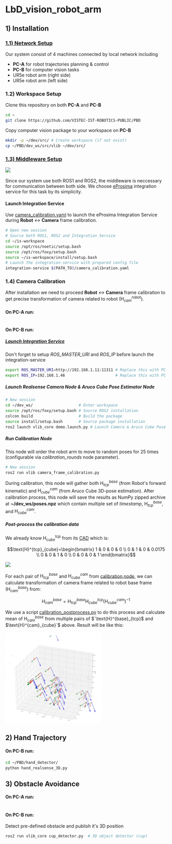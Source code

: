 # LbD_vision_robot_arm
## 1) Installation
### [1.1) Network Setup](docs/network_setup.md)
Our system consist of 4 machines connected by local network including
- **PC-A** for robot trajectories planning & control
- **PC-B** for computer vision tasks
- UR5e robot arm (right side)
- UR5e robot arm (left side)

### 1.2) Workspace Setup
Clone this repository on both **PC-A** and **PC-B**
```sh
cd ~
git clone https://github.com/VISTEC-IST-ROBOTICS-PUBLIC/PBD
```
Copy computer vision package to your workspace on **PC-B**
```sh
mkdir -p ~/dev/src/ # Create workspace (if not exist)
cp ~/PBD/dev_ws/src/vlib ~/dev/src/
```
### [1.3) Middleware Setup](docs/middleware_setup.md)
<img src="https://www.eprosima.com/images/logos/eprosima/logo.png" width="300" />

Since our system use both ROS1 and ROS2, the middleware is neccessary for communication between both side. We choose [eProsima](https://www.eprosima.com/) integration service for this task by its simplicity.

#### Launch Integration Service
Use [camera_calibration.yaml](middleware/ros2_ws/src/vlib_msgs/is/UR5e_demo/camera_calibration.yaml) to launch the eProsima Integration Service during **Robot** &harr; **Camera** frame calibration.
```sh
# Open new session
# Source both ROS1, ROS2 and Integration Service
cd ~/is-workspace
source /opt/ros/noetic/setup.bash
source /opt/ros/foxy/setup.bash
source ~/is-workspace/install/setup.bash
# Launch the integration-service with prepared config file
integration-service $(PATH_TO)/camera_calibration.yaml
```

### 1.4) Camera Calibration
After installation we need to proceed **Robot** &harr; **Camera** frame calibration to get precise transformation of camera related to robot ($\text{H}^{robot}_{cam}$).

#### On **PC-A** run:
```sh

```
#### On **PC-B** run:
##### [Launch Integration Service](#launch-integration-service)
Don't forget to setup *ROS_MASTER_URI* and *ROS_IP* before launch the integration-service
```sh
export ROS_MASTER_URI=http://192.168.1.11:11311 # Replace this with PC-A IP Address
export ROS_IP=192.168.1.46                      # Replace this with PC-B IP Address
```

##### Launch Realsense Camera Node & Aruco Cube Pose Estimator Node
```sh
# New session
cd ~/dev_ws/                    # Enter workspace
source /opt/ros/foxy/setup.bash # Source ROS2 installation
colcon build                    # Build the package
source install/setup.bash       # Source package installation
ros2 launch vlib_core demo.launch.py # Launch Camera & Aruco Cube Pose Estimator Node
```
##### Run Calibration Node
This node will order the robot arm to move to random poses for 25 times (configurable via *calibration_rounds* node parameter).
```sh
# New session
ros2 run vlib camera_frame_calibration.py
```
During calibration, this node will gather both $`\text{H}^{base}_{tcp}`$ (from Robot's forward kinematic) and $`\text{H}^{cam}_{cube}`$ (from Aruco Cube 3D-pose estimation). After calibration process, this node will save the results as NumPy zipped archive at **~/dev_ws/poses.npz** which contain multiple set of *timestamp*, $`\text{H}^{base}_{tcp}`$, and $`\text{H}^{cam}_{cube}`$.


##### Post-process the calibration data
We already know $\text{H}^{tcp}_{cube}$ from its [CAD](dev_ws/src/vlib/vlib_description/meshes/Calibration_CUBE_UR_50mm%20v3.stl) which is:
```math
\text{H}^{tcp}_{cube}=\begin{bmatrix}
1 & 0 & 0 & 0 \\
0 & 1 & 0 & 0.0175 \\
0 & 0 & 1 & 0 \\
0 & 0 & 0 & 1
\end{bmatrix}
```
<img src="docs/images/Aruco_calibration_cube.gif" width="300" />

For each pair of $`\text{H}^{base}_{tcp}`$ and $`\text{H}^{cam}_{cube}`$ from [calibration node](#run-calibration-node), we can calculate transformation of camera frame related to robot base frame ($`\text{H}^{base}_{cam}`$) from:

```math
\text{H}^{base}_{cam}=\text{H}^{base}_{tcp} \text{H}^{tcp}_{cube} (\text{H}^{cam}_{cube})^{-1}
```

We use a script [calibration_postprocess.py](dev_ws/src/vlib/vlib_core/scripts/calibration_postprocess.py) to do this process and calculate mean of $\text{H}^{base}_{cam}$ from multiple pairs of $`\text{H}^{base}_{tcp}$ and $\text{H}^{cam}_{cube}`$ above. Result will be like this:

<img src="docs/images/calibration_result.png" width="300" />

## 2) Hand Trajectory
#### On **PC-B** run:
```sh
cd ~/PBD/hand_detector/
python hand_realsense_3D.py
```

## 3) Obstacle Avoidance
#### On **PC-A** run:
```sh

```
#### On **PC-B** run:
Detect pre-defined obstacle and publish it's 3D position
```sh
ros2 run vlib_core cup_detector.py  # 3D object detector (cup)
```
